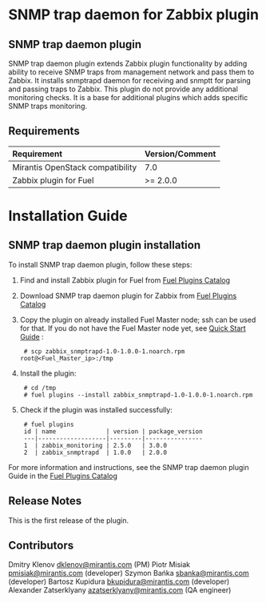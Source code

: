 SNMP trap daemon for Zabbix plugin
==================================

SNMP trap daemon plugin
-----------------------

SNMP trap daemon plugin extends Zabbix plugin functionality by adding
ability to receive SNMP traps from management network and pass them to Zabbix.
It installs snmptrapd daemon for receiving and snmptt for parsing and passing
traps to Zabbix. This plugin do not provide any additional monitoring checks.
It is a base for additional plugins which adds specific SNMP traps monitoring.

Requirements
------------

| Requirement                      | Version/Comment |
|:---------------------------------|:----------------|
| Mirantis OpenStack compatibility | 7.0             |
| Zabbix plugin for Fuel           | >= 2.0.0        |

Installation Guide
==================

SNMP trap daemon plugin installation
------------------------------------

To install SNMP trap daemon plugin, follow these steps:

1. Find and install Zabbix plugin for Fuel from
    [Fuel Plugins Catalog](https://software.mirantis.com/fuel-plugins)

2. Download SNMP trap daemon plugin for Zabbix from
    [Fuel Plugins Catalog](https://software.mirantis.com/fuel-plugins)

3. Copy the plugin on already installed Fuel Master node; ssh can be used for
    that. If you do not have the Fuel Master node yet, see
    [Quick Start Guide](https://software.mirantis.com/quick-start/) :

        # scp zabbix_snmptrapd-1.0-1.0.0-1.noarch.rpm root@<Fuel_Master_ip>:/tmp

4. Install the plugin:

        # cd /tmp
        # fuel plugins --install zabbix_snmptrapd-1.0-1.0.0-1.noarch.rpm

5. Check if the plugin was installed successfully:

        # fuel plugins
        id | name              | version | package_version
        ---|-------------------|---------|----------------
        1  | zabbix_monitoring | 2.5.0   | 3.0.0
        2  | zabbix_snmptrapd  | 1.0.0   | 2.0.0

For more information and instructions, see the SNMP trap daemon plugin Guide
in the [Fuel Plugins Catalog](https://software.mirantis.com/fuel-plugins)

Release Notes
-------------

This is the first release of the plugin.

Contributors
------------

Dmitry Klenov <dklenov@mirantis.com> (PM)
Piotr Misiak <pmisiak@mirantis.com> (developer)
Szymon Bańka <sbanka@mirantis.com> (developer)
Bartosz Kupidura <bkupidura@mirantis.com> (developer)
Alexander Zatserklyany <azatserklyany@mirantis.com> (QA engineer)
